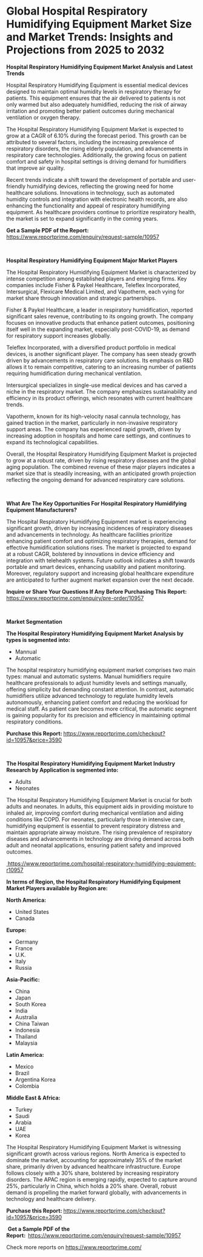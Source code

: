 <p><h1>Global Hospital Respiratory Humidifying Equipment Market Size and Market Trends: Insights and Projections from 2025 to 2032</h1></p><p><strong>Hospital Respiratory Humidifying Equipment Market Analysis and Latest Trends</strong></p>
<p><p>Hospital Respiratory Humidifying Equipment is essential medical devices designed to maintain optimal humidity levels in respiratory therapy for patients. This equipment ensures that the air delivered to patients is not only warmed but also adequately humidified, reducing the risk of airway irritation and promoting better patient outcomes during mechanical ventilation or oxygen therapy.</p><p>The Hospital Respiratory Humidifying Equipment Market is expected to grow at a CAGR of 6.10% during the forecast period. This growth can be attributed to several factors, including the increasing prevalence of respiratory disorders, the rising elderly population, and advancements in respiratory care technologies. Additionally, the growing focus on patient comfort and safety in hospital settings is driving demand for humidifiers that improve air quality.</p><p>Recent trends indicate a shift toward the development of portable and user-friendly humidifying devices, reflecting the growing need for home healthcare solutions. Innovations in technology, such as automated humidity controls and integration with electronic health records, are also enhancing the functionality and appeal of respiratory humidifying equipment. As healthcare providers continue to prioritize respiratory health, the market is set to expand significantly in the coming years.</p></p>
<p><strong>Get a Sample PDF of the Report:&nbsp;</strong> <a href="https://www.reportprime.com/enquiry/request-sample/10957?utm_campaign=3045&utm_medium=2&utm_source=Github&utm_content=ia&utm_term=20032025&utm_id=hospital-respiratory-humidifying-equipment">https://www.reportprime.com/enquiry/request-sample/10957</a></p>
<p>&nbsp;</p>
<p><strong>Hospital Respiratory Humidifying Equipment Major Market Players</strong></p>
<p><p>The Hospital Respiratory Humidifying Equipment Market is characterized by intense competition among established players and emerging firms. Key companies include Fisher & Paykel Healthcare, Teleflex Incorporated, Intersurgical, Flexicare Medical Limited, and Vapotherm, each vying for market share through innovation and strategic partnerships.</p><p>Fisher & Paykel Healthcare, a leader in respiratory humidification, reported significant sales revenue, contributing to its ongoing growth. The company focuses on innovative products that enhance patient outcomes, positioning itself well in the expanding market, especially post-COVID-19, as demand for respiratory support increases globally.</p><p>Teleflex Incorporated, with a diversified product portfolio in medical devices, is another significant player. The company has seen steady growth driven by advancements in respiratory care solutions. Its emphasis on R&D allows it to remain competitive, catering to an increasing number of patients requiring humidification during mechanical ventilation.</p><p>Intersurgical specializes in single-use medical devices and has carved a niche in the respiratory market. The company emphasizes sustainability and efficiency in its product offerings, which resonates with current healthcare trends.</p><p>Vapotherm, known for its high-velocity nasal cannula technology, has gained traction in the market, particularly in non-invasive respiratory support areas. The company has experienced rapid growth, driven by increasing adoption in hospitals and home care settings, and continues to expand its technological capabilities.</p><p>Overall, the Hospital Respiratory Humidifying Equipment Market is projected to grow at a robust rate, driven by rising respiratory diseases and the global aging population. The combined revenue of these major players indicates a market size that is steadily increasing, with an anticipated growth projection reflecting the ongoing demand for advanced respiratory care solutions.</p></p>
<p>&nbsp;</p>
<p><strong>What Are The Key Opportunities For Hospital Respiratory Humidifying Equipment Manufacturers?</strong></p>
<p><p>The Hospital Respiratory Humidifying Equipment market is experiencing significant growth, driven by increasing incidences of respiratory diseases and advancements in technology. As healthcare facilities prioritize enhancing patient comfort and optimizing respiratory therapies, demand for effective humidification solutions rises. The market is projected to expand at a robust CAGR, bolstered by innovations in device efficiency and integration with telehealth systems. Future outlook indicates a shift towards portable and smart devices, enhancing usability and patient monitoring. Moreover, regulatory support and increasing global healthcare expenditure are anticipated to further augment market expansion over the next decade.</p></p>
<p><strong>Inquire or Share Your Questions If Any Before Purchasing This Report:</strong> <a href="https://www.reportprime.com/enquiry/pre-order/10957?utm_campaign=3045&utm_medium=2&utm_source=Github&utm_content=ia&utm_term=20032025&utm_id=hospital-respiratory-humidifying-equipment">https://www.reportprime.com/enquiry/pre-order/10957</a></p>
<p>&nbsp;</p>
<p><strong>Market Segmentation</strong></p>
<p><strong>The Hospital Respiratory Humidifying Equipment Market Analysis by types is segmented into:</strong></p>
<p><ul><li>Mannual</li><li>Automatic</li></ul></p>
<p><p>The hospital respiratory humidifying equipment market comprises two main types: manual and automatic systems. Manual humidifiers require healthcare professionals to adjust humidity levels and settings manually, offering simplicity but demanding constant attention. In contrast, automatic humidifiers utilize advanced technology to regulate humidity levels autonomously, enhancing patient comfort and reducing the workload for medical staff. As patient care becomes more critical, the automatic segment is gaining popularity for its precision and efficiency in maintaining optimal respiratory conditions.</p></p>
<p><strong>Purchase this Report:&nbsp;</strong><a href="https://www.reportprime.com/checkout?id=10957&price=3590&utm_campaign=3045&utm_medium=2&utm_source=Github&utm_content=ia&utm_term=20032025&utm_id=hospital-respiratory-humidifying-equipment">https://www.reportprime.com/checkout?id=10957&price=3590</a></p>
<p>&nbsp;</p>
<p><strong>The Hospital Respiratory Humidifying Equipment Market Industry Research by Application is segmented into:</strong></p>
<p><ul><li>Adults</li><li>Neonates</li></ul></p>
<p><p>The Hospital Respiratory Humidifying Equipment Market is crucial for both adults and neonates. In adults, this equipment aids in providing moisture to inhaled air, improving comfort during mechanical ventilation and aiding conditions like COPD. For neonates, particularly those in intensive care, humidifying equipment is essential to prevent respiratory distress and maintain appropriate airway moisture. The rising prevalence of respiratory diseases and advancements in technology are driving demand across both adult and neonatal applications, ensuring patient safety and improved outcomes.</p></p>
<p><a href="https://www.reportprime.com/hospital-respiratory-humidifying-equipment-r10957?utm_campaign=3045&utm_medium=2&utm_source=Github&utm_content=ia&utm_term=20032025&utm_id=hospital-respiratory-humidifying-equipment">&nbsp;https://www.reportprime.com/hospital-respiratory-humidifying-equipment-r10957</a></p>
<p><strong>In terms of Region, the Hospital Respiratory Humidifying Equipment Market Players available by Region are:</strong></p>
<p>
    <p> <strong> North America: </strong>
        <ul>
            <li>United States</li>
            <li>Canada</li>
        </ul>
        </p> 
    <p> <strong> Europe: </strong>
        <ul>
            <li>Germany</li>
            <li>France</li>
            <li>U.K.</li>
            <li>Italy</li>
            <li>Russia</li>
        </ul>
        </p> 
    <p> <strong> Asia-Pacific: </strong>
        <ul>
            <li>China</li>
            <li>Japan</li>
            <li>South Korea</li>
            <li>India</li>
            <li>Australia</li>
            <li>China Taiwan</li>
            <li>Indonesia</li>
            <li>Thailand</li>
            <li>Malaysia</li>
        </ul>
        </p> 
    <p> <strong> Latin America: </strong>
        <ul>
            <li>Mexico</li>
            <li>Brazil</li>
            <li>Argentina Korea</li>
            <li>Colombia</li>
        </ul>
        </p> 
    <p> <strong> Middle East & Africa: </strong>
        <ul>
            <li>Turkey</li>
            <li>Saudi</li>
            <li>Arabia</li>
            <li>UAE</li>
            <li>Korea</li>
        </ul>
    </p>
    </p>
<p><p>The Hospital Respiratory Humidifying Equipment Market is witnessing significant growth across various regions. North America is expected to dominate the market, accounting for approximately 35% of the market share, primarily driven by advanced healthcare infrastructure. Europe follows closely with a 30% share, bolstered by increasing respiratory disorders. The APAC region is emerging rapidly, expected to capture around 25%, particularly in China, which holds a 20% share. Overall, robust demand is propelling the market forward globally, with advancements in technology and healthcare delivery.</p></p>
<p><strong>Purchase this Report: </strong><a href="https://www.reportprime.com/checkout?id=10957&price=3590&utm_campaign=3045&utm_medium=2&utm_source=Github&utm_content=ia&utm_term=20032025&utm_id=hospital-respiratory-humidifying-equipment">https://www.reportprime.com/checkout?id=10957&price=3590</a></p>
<p>&nbsp;<strong>Get a Sample PDF of the Report:&nbsp;&nbsp;</strong><a href="https://www.reportprime.com/enquiry/request-sample/10957?utm_campaign=3045&utm_medium=2&utm_source=Github&utm_content=ia&utm_term=20032025&utm_id=hospital-respiratory-humidifying-equipment">https://www.reportprime.com/enquiry/request-sample/10957</a></p>
<p><strong></strong></p>
<p>Check more reports on <a href="https://www.reportprime.com/?utm_campaign=3045&utm_medium=2&utm_source=Github&utm_content=ia&utm_term=20032025&utm_id=hospital-respiratory-humidifying-equipment">https://www.reportprime.com/</a></p>